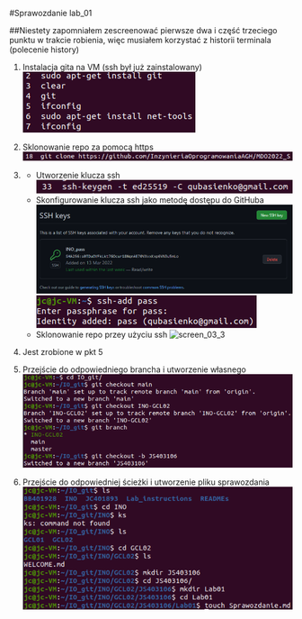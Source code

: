 #Sprawozdanie lab_01

##Niestety zapomniałem zescreenować pierwsze dwa i część trzeciego punktu w trakcie robienia, więc musiałem korzystać z historii terminala (polecenie history)

1. Instalacja gita na VM (ssh był już zainstalowany)\
    ![screen_01](./screen_01_01.png)
    
2. Sklonowanie repo za pomocą https\
    ![screen_02](./screen_02.png)
3. 
    + Utworzenie klucza ssh \
    ![screen_03_1](./screen_03_01.png)
    + Skonfigurowanie klucza ssh jako metodę dostępu do GitHuba
    ![screen_03_2](./screen_03_02_1.png)
    ![screen_03_2](./screen_03_02_2.png)
    + Sklonowanie repo przey użyciu ssh
    ![screen_03_3](./screen_003.png)
4. Jest zrobione w pkt 5
5. Przejście do odpowiedniego brancha i utworzenie własnego
    ![screen_05](./screen_05.png)
6. Przejście do odpowiedniej ścieżki i utworzenie pliku sprawozdania
    ![screen_06](./screen_06.png)
